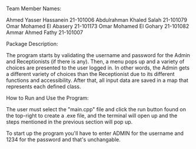Team Member Names:

Ahmed Yasser Hassanein 21-101006
Abdulrahman Khaled Salah 21-101079
Omar Mohamed El Abasery 21-101173
Omar Mohamed El Gohary 21-101082
Ammar Ahmed Fathy 21-101007

Package Description:

The program starts by validating the username and password for the Admin and Receptionists (if there is any).
Then, a menu pops up and a variety of choices are presented to the user logged in. In other words, the Admin gets a 
different variety of choices than the Receptionist due to its different functions and accessibility. 
After that, all input data are saved in a map that represents each defined class.

How to Run and Use the Program:

The user must select the "main.cpp" file and click the run button found on the top-right to create a .exe file, and
the terminal will open up and the steps mentioned in the previous section will pop up.

To start up the program you'll have to enter ADMIN for the username and 1234 for the password and that's unchangable.
